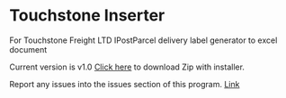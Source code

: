 # Touchstone Inserter
For Touchstone Freight LTD IPostParcel delivery label generator to excel document

Current version is v1.0
[Click here](https://github.com/Zifoduk/Touchstone-Inserter/raw/master/Installer/TSI0.1.1.zip) to download Zip with installer.

Report any issues into the issues section of this program. [Link](https://github.com/Zifoduk/Touchstone-Inserter/issues)
